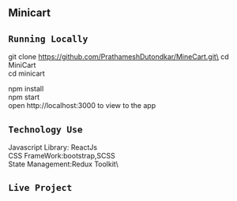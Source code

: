 ## Minicart


## `Running Locally`
git clone https://github.com/PrathameshDutondkar/MineCart.git\
cd MiniCart\
cd minicart


npm install\
npm start\
open http://localhost:3000 to view to the app

## `Technology Use`
Javascript Library: ReactJs\
CSS FrameWork:bootstrap,SCSS\
State Management:Redux Toolkit\

## `Live Project`

